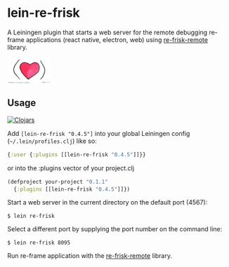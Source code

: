 # lein-re-frisk

A Leiningen plugin that starts a web server for the remote debugging re-frame applications (react native, electron, web) using [re-frisk-remote](https://github.com/flexsurfer/re-frisk-remote) library. 

[<img src="2016-01-01-starting-clojure-today.jpg" width="100">](https://github.com/flexsurfer/re-frisk)

## Usage

[![Clojars](https://img.shields.io/clojars/v/lein-re-frisk.svg)](https://clojars.org/lein-re-frisk)


Add `[lein-re-frisk "0.4.5"]` into your global Leiningen config (`~/.lein/profiles.clj`) like so:

```clojure
{:user {:plugins [[lein-re-frisk "0.4.5"]]}}
```

or into the :plugins vector of your project.clj

```clojure
(defproject your-project "0.1.1"
  {:plugins [[lein-re-frisk "0.4.5"]]})
```

Start a web server in the current directory on the default port (4567):

    $ lein re-frisk

Select a different port by supplying the port number on the command line:

    $ lein re-frisk 8095

Run re-frame application with the [re-frisk-remote](https://github.com/flexsurfer/re-frisk-remote) library.